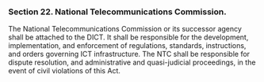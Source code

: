 ### Section 22. National Telecommunications Commission.

The National Telecommunications Commission or its successor agency shall be attached to the DICT. It shall be responsible for the development,
implementation, and enforcement of regulations, standards, instructions, and orders governing ICT infrastructure. The NTC shall be responsible
for dispute resolution, and administrative and quasi-judicial proceedings, in the event of civil violations of this Act.
